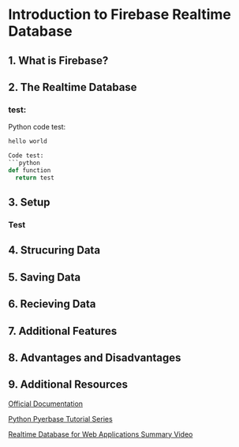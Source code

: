 # Introduction to Firebase Realtime Database


## 1. What is Firebase?



## 2. The Realtime Database
### test:


Python code test:
```python
hello world

Code test:
```python
def function
  return test
```

## 3. Setup 
### Test 


## 4. Strucuring Data



## 5. Saving Data



## 6. Recieving Data



## 7. Additional Features



## 8. Advantages and Disadvantages



## 9. Additional Resources
[Official Documentation](https://firebase.google.com/docs/database) 

[Python Pyerbase Tutorial Series](https://www.youtube.com/playlist?list=PLs3IFJPw3G9Jwaimh5yTKot1kV5zmzupt)

[Realtime Database for Web Applications Summary Video](https://www.youtube.com/watch?v=pP7quzFmWBY) 
